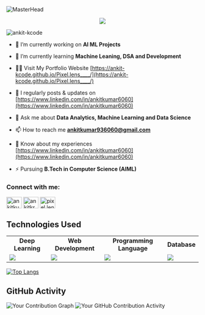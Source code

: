 ![MasterHead](https://yt3.googleusercontent.com/7meBleQX8YaR9yUEFGfstnLyw8m7U0In3sEJlmnOQR8guMH-59WAOOB-TV0pkEJiYAyJytUB=w2560-fcrop64=1,00005a57ffffa5a8-k-c0xffffffff-no-nd-rj)

<p align="center">
  <a href="https://github.com/DenverCoder1/readme-typing-svg"><img src="https://readme-typing-svg.herokuapp.com?lines=Hi,+I'm+Ankit.;B-Tech+CSE(AIML)+at+GJU+University.;I'm+passionate+about+Machine+Learning+and+AI.;;&width=800&height=80"></a>
</p>

<!-- <h1 align="center">Hi 👋, I'm Ankit</h1>
<h3 align="center">A passionate AIML Learner & CSE Student.</h3>
<!-- <img align="right" alt="Coding" width="350" src="https://raw.githubusercontent.com/SupianIDz/SupianIDz/main/coding.gif"> -->

<p align="left"> <img src="https://komarev.com/ghpvc/?username=ankit-kcode&label=Profile%20views&color=0e75b6&style=flat" alt="ankit-kcode" /> </p>

- 🔭 I’m currently working on **AI ML Projects**

- 🌱 I’m currently learning **Machine Leaning, DSA and Development**

- 👨‍💻 Visit My Portfolio Website [https://ankit-kcode.github.io/Pixel.lens____/](https://ankit-kcode.github.io/Pixel.lens____/)

- 📝 I regularly posts & updates on [https://www.linkedin.com/in/ankitkumar6060](https://www.linkedin.com/in/ankitkumar6060)

- 💬 Ask me about **Data Analytics, Machine Learning and Data Science**

- 📫 How to reach me **ankitkumar936060@gmail.com**

- 📄 Know about my experiences [https://www.linkedin.com/in/ankitkumar6060](https://www.linkedin.com/in/ankitkumar6060)

- ⚡ Pursuing **B.Tech in Computer Science (AIML)**

<h3 align="left">Connect with me:</h3>
<p align="left">
<a href="https://linkedin.com/in/ankitkumar6060" target="blank"><img align="center" src="https://raw.githubusercontent.com/rahuldkjain/github-profile-readme-generator/master/src/images/icons/Social/linked-in-alt.svg" alt="ankitkumar6060" height="30" width="40" /></a>
<a href="https://kaggle.com/ankitkr60" target="blank"><img align="center" src="https://raw.githubusercontent.com/rahuldkjain/github-profile-readme-generator/master/src/images/icons/Social/kaggle.svg" alt="ankitkr60" height="30" width="40" /></a>
<a href="https://instagram.com/pixel.lens____" target="blank"><img align="center" src="https://raw.githubusercontent.com/rahuldkjain/github-profile-readme-generator/master/src/images/icons/Social/instagram.svg" alt="pixel.lens____" height="30" width="40" /></a>
</p>



<!--<p><img align="left" src="https://github-readme-stats.vercel.app/api/top-langs?username=ankit-kcode&show_icons=true&locale=en&layout=compact" alt="ankit-kcode" /></p>


<p><img align="center" src="https://github-readme-streak-stats.herokuapp.com/?user=ankit-kcode&" alt="ankit-kcode" /></p>-->

## Technologies Used



<!-- Skills Table -->
<table>
<tr>
<td align="center" ><strong>Deep Learning</strong></td>
<td align="center" ><strong>Web Development</strong></td>
<td align="center" ><strong>Programming Language</strong></td>
<td align="center" ><strong>Database</strong></td>
</tr>
<tr>
<td><img src="https://skillicons.dev/icons?i=tensorflow,pytorch,sklearn"/></td>
<td><img src="https://skillicons.dev/icons?i=html,css,django,figma"/></td>
<td><img src="https://skillicons.dev/icons?i=c,python,java,r"/></td>
<td><img src="https://skillicons.dev/icons?i=mysql"/></td>
</tr>
</table>

[![Top Langs](https://github-readme-stats.vercel.app/api/top-langs/?username=ankit-kcode&layout=compact&langs_count=10&theme=dark)](https://github.com/ankit-kcode)
## GitHub Activity

![Your Contribution Graph](https://github-readme-streak-stats.herokuapp.com/?user=ankit-kcode&theme=dark)
![Your GitHub Contribution Activity](https://github-readme-stats.vercel.app/api?username=ankit-kcode&theme=dark&show_icons=true)
